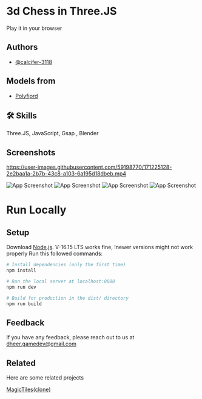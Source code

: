 
# 3d Chess in Three.JS

Play it in your browser








## Authors

- [@calcifer-3118](https://www.github.com/calcifer-3118)

## Models from
- [Polyfjord](https://www.youtube.com/watch?v=fxe9KbWtCQ0&ab_channel=Polyfjord)


## 🛠 Skills
Three.JS, JavaScript, Gsap , Blender

## Screenshots

https://user-images.githubusercontent.com/59198770/171225128-2e2baa1a-2b7b-43c8-a103-6a195d18dbeb.mp4

![App Screenshot](https://i.ibb.co/QK3FxRH/Screenshot-78.png)
![App Screenshot](https://i.ibb.co/zSdYz36/Screenshot-76.png)
![App Screenshot](https://i.ibb.co/GPT8n48/Screenshot-75.png)
![App Screenshot](https://i.ibb.co/8d550Mc/Screenshot-73.png)

# Run Locally

## Setup
Download [Node.js](https://nodejs.org/dist/v16.15.0/node-v16.15.0-linux-x64.tar.xz).
V-16.15 LTS works fine, !newer versions might not work properly
Run this followed commands:

``` bash
# Install dependencies (only the first time)
npm install

# Run the local server at localhost:8080
npm run dev

# Build for production in the dist/ directory
npm run build
```

## Feedback

If you have any feedback, please reach out to us at dheer.gamedev@gmail.com


## Related

Here are some related projects

[MagicTiles(clone)](https://github.com/calcifer-3118/MagicTilesClone)

